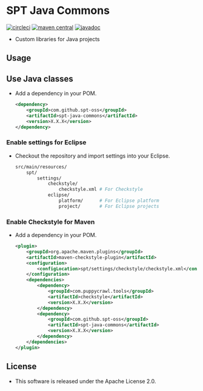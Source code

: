 # SPT Java Commons

[![circleci](https://img.shields.io/badge/circleci-spt--java--commons-brightgreen.svg)](https://circleci.com/gh/spt-oss/spt-java-commons)
[![maven central](https://img.shields.io/badge/maven_central-spt--java--commons-blue.svg)](https://mvnrepository.com/artifact/com.github.spt-oss/spt-java-commons)
[![javadoc](https://img.shields.io/badge/javadoc-spt--java--commons-blue.svg)](https://www.javadoc.io/doc/com.github.spt-oss/spt-java-commons)

* Custom libraries for Java projects

## Usage

## Use Java classes

* Add a dependency in your POM.

	```xml
	<dependency>
		<groupId>com.github.spt-oss</groupId>
		<artifactId>spt-java-commons</artifactId>
		<version>X.X.X</version>
	</dependency>
	```

### Enable settings for Eclipse

* Checkout the repository and import settings into your Eclipse.

	```bash
	src/main/resources/
	    spt/
	        settings/
	            checkstyle/
	                checkstyle.xml # For Checkstyle
	            eclipse/
	                platform/      # For Eclipse platform
	                project/       # For Eclipse projects
	```

### Enable Checkstyle for Maven

* Add a dependency in your POM.

	```xml
	<plugin>
		<groupId>org.apache.maven.plugins</groupId>
		<artifactId>maven-checkstyle-plugin</artifactId>
		<configuration>
			<configLocation>spt/settings/checkstyle/checkstyle.xml</configLocation>
		</configuration>
		<dependencies>
			<dependency>
				<groupId>com.puppycrawl.tools</groupId>
				<artifactId>checkstyle</artifactId>
				<version>X.X.X</version>
			</dependency>
			<dependency>
				<groupId>com.github.spt-oss</groupId>
				<artifactId>spt-java-commons</artifactId>
				<version>X.X.X</version>
			</dependency>
		</dependencies>
	</plugin>
	```

## License

* This software is released under the Apache License 2.0.
